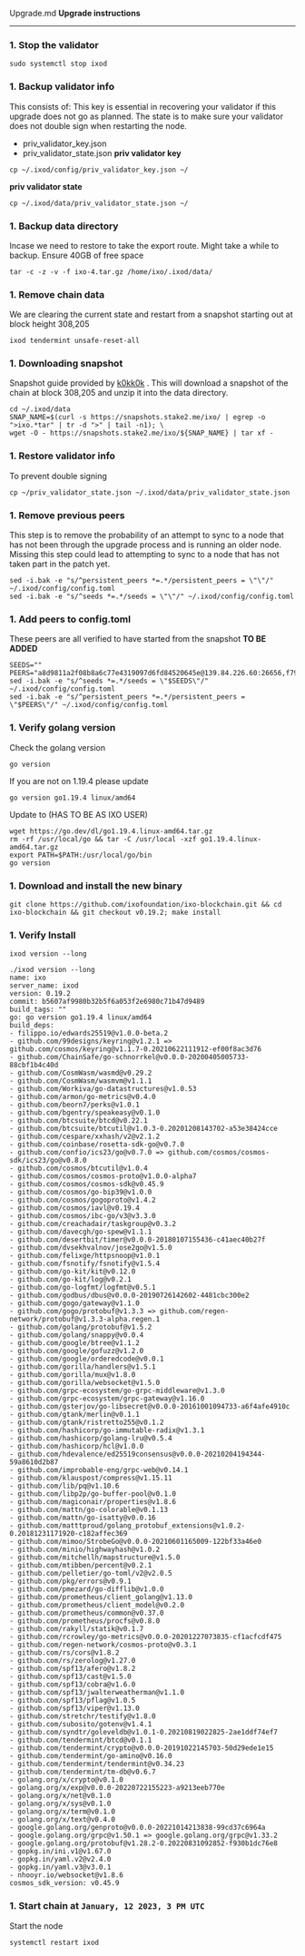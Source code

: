 Upgrade.md
**Upgrade instructions**
___
### 1. Stop the validator
```
sudo systemctl stop ixod
```
### 1. Backup validator info
This consists of:
This key is essential in recovering your validator if this upgrade does not go as planned. The state is to make sure your validator does not double sign when restarting the node.
- priv_validator_key.json
- priv_validator_state.json
**priv validator key**
```
cp ~/.ixod/config/priv_validator_key.json ~/
```
**priv validator state**
```
cp ~/.ixod/data/priv_validator_state.json ~/
```
### 1. Backup data directory
Incase we need to restore to take the export route. Might take a while to backup. Ensure 40GB of free space
```
tar -c -z -v -f ixo-4.tar.gz /home/ixo/.ixod/data/
```

### 1. Remove chain data
We are clearing the current state and restart from a snapshot starting out at block height 308,205
```
ixod tendermint unsafe-reset-all
```
### 1. Downloading snapshot 

Snapshot guide provided by [k0kk0k](https://github.com/k0kk0k/cosmos-snapshots-doc/blob/main/ixo.md) . This will download a snapshot of the chain at block 308,205 and unzip it into the data directory.
```
cd ~/.ixod/data
SNAP_NAME=$(curl -s https://snapshots.stake2.me/ixo/ | egrep -o ">ixo.*tar" | tr -d ">" | tail -n1); \
wget -O - https://snapshots.stake2.me/ixo/${SNAP_NAME} | tar xf -
```
### 1. Restore validator info
To prevent double signing
```
cp ~/priv_validator_state.json ~/.ixod/data/priv_validator_state.json 
```
### 1. Remove previous peers
This step is to remove the probability of an attempt to sync to a node that has not been through the upgrade process and is running an older node. Missing this step could lead to attempting to sync to a node that has not taken part in the patch yet.
```
sed -i.bak -e "s/^persistent_peers *=.*/persistent_peers = \"\"/" ~/.ixod/config/config.toml
sed -i.bak -e "s/^seeds *=.*/seeds = \"\"/" ~/.ixod/config/config.toml
```
### 1. Add peers to config.toml
These peers are all verified to have started from the snapshot **TO BE ADDED**
```
SEEDS=""
PEERS="a8d9811a2f08b8a6c77e4319097d6fd84520645e@139.84.226.60:26656,f79da5c87e40587c4cfef5d7b7902b6e69ac62bf@188.166.183.216:26656,386277f9c6a0c402889032ff76585d0a2dae7bc5@104.248.1.56:26656"
sed -i.bak -e "s/^seeds *=.*/seeds = \"$SEEDS\"/" ~/.ixod/config/config.toml
sed -i.bak -e "s/^persistent_peers *=.*/persistent_peers = \"$PEERS\"/" ~/.ixod/config/config.toml
```
### 1. Verify golang version
Check the golang version
```
go version
```
If you are not on 1.19.4 please update
```
go version go1.19.4 linux/amd64
```
Update to (HAS TO BE AS IXO USER)
```
wget https://go.dev/dl/go1.19.4.linux-amd64.tar.gz
rm -rf /usr/local/go && tar -C /usr/local -xzf go1.19.4.linux-amd64.tar.gz
export PATH=$PATH:/usr/local/go/bin
go version
```
### 1.  Download and install the new binary
```
git clone https://github.com/ixofoundation/ixo-blockchain.git && cd ixo-blockchain && git checkout v0.19.2; make install
```
### 1. Verify Install
```
ixod version --long
```

```
./ixod version --long
name: ixo
server_name: ixod
version: 0.19.2
commit: b5607af9980b32b5f6a053f2e6980c71b47d9489
build_tags: ""
go: go version go1.19.4 linux/amd64
build_deps:
- filippo.io/edwards25519@v1.0.0-beta.2
- github.com/99designs/keyring@v1.2.1 => github.com/cosmos/keyring@v1.1.7-0.20210622111912-ef00f8ac3d76
- github.com/ChainSafe/go-schnorrkel@v0.0.0-20200405005733-88cbf1b4c40d
- github.com/CosmWasm/wasmd@v0.29.2
- github.com/CosmWasm/wasmvm@v1.1.1
- github.com/Workiva/go-datastructures@v1.0.53
- github.com/armon/go-metrics@v0.4.0
- github.com/beorn7/perks@v1.0.1
- github.com/bgentry/speakeasy@v0.1.0
- github.com/btcsuite/btcd@v0.22.1
- github.com/btcsuite/btcutil@v1.0.3-0.20201208143702-a53e38424cce
- github.com/cespare/xxhash/v2@v2.1.2
- github.com/coinbase/rosetta-sdk-go@v0.7.0
- github.com/confio/ics23/go@v0.7.0 => github.com/cosmos/cosmos-sdk/ics23/go@v0.8.0
- github.com/cosmos/btcutil@v1.0.4
- github.com/cosmos/cosmos-proto@v1.0.0-alpha7
- github.com/cosmos/cosmos-sdk@v0.45.9
- github.com/cosmos/go-bip39@v1.0.0
- github.com/cosmos/gogoproto@v1.4.2
- github.com/cosmos/iavl@v0.19.4
- github.com/cosmos/ibc-go/v3@v3.3.0
- github.com/creachadair/taskgroup@v0.3.2
- github.com/davecgh/go-spew@v1.1.1
- github.com/desertbit/timer@v0.0.0-20180107155436-c41aec40b27f
- github.com/dvsekhvalnov/jose2go@v1.5.0
- github.com/felixge/httpsnoop@v1.0.1
- github.com/fsnotify/fsnotify@v1.5.4
- github.com/go-kit/kit@v0.12.0
- github.com/go-kit/log@v0.2.1
- github.com/go-logfmt/logfmt@v0.5.1
- github.com/godbus/dbus@v0.0.0-20190726142602-4481cbc300e2
- github.com/gogo/gateway@v1.1.0
- github.com/gogo/protobuf@v1.3.3 => github.com/regen-network/protobuf@v1.3.3-alpha.regen.1
- github.com/golang/protobuf@v1.5.2
- github.com/golang/snappy@v0.0.4
- github.com/google/btree@v1.1.2
- github.com/google/gofuzz@v1.2.0
- github.com/google/orderedcode@v0.0.1
- github.com/gorilla/handlers@v1.5.1
- github.com/gorilla/mux@v1.8.0
- github.com/gorilla/websocket@v1.5.0
- github.com/grpc-ecosystem/go-grpc-middleware@v1.3.0
- github.com/grpc-ecosystem/grpc-gateway@v1.16.0
- github.com/gsterjov/go-libsecret@v0.0.0-20161001094733-a6f4afe4910c
- github.com/gtank/merlin@v0.1.1
- github.com/gtank/ristretto255@v0.1.2
- github.com/hashicorp/go-immutable-radix@v1.3.1
- github.com/hashicorp/golang-lru@v0.5.4
- github.com/hashicorp/hcl@v1.0.0
- github.com/hdevalence/ed25519consensus@v0.0.0-20210204194344-59a8610d2b87
- github.com/improbable-eng/grpc-web@v0.14.1
- github.com/klauspost/compress@v1.15.11
- github.com/lib/pq@v1.10.6
- github.com/libp2p/go-buffer-pool@v0.1.0
- github.com/magiconair/properties@v1.8.6
- github.com/mattn/go-colorable@v0.1.13
- github.com/mattn/go-isatty@v0.0.16
- github.com/matttproud/golang_protobuf_extensions@v1.0.2-0.20181231171920-c182affec369
- github.com/mimoo/StrobeGo@v0.0.0-20210601165009-122bf33a46e0
- github.com/minio/highwayhash@v1.0.2
- github.com/mitchellh/mapstructure@v1.5.0
- github.com/mtibben/percent@v0.2.1
- github.com/pelletier/go-toml/v2@v2.0.5
- github.com/pkg/errors@v0.9.1
- github.com/pmezard/go-difflib@v1.0.0
- github.com/prometheus/client_golang@v1.13.0
- github.com/prometheus/client_model@v0.2.0
- github.com/prometheus/common@v0.37.0
- github.com/prometheus/procfs@v0.8.0
- github.com/rakyll/statik@v0.1.7
- github.com/rcrowley/go-metrics@v0.0.0-20201227073835-cf1acfcdf475
- github.com/regen-network/cosmos-proto@v0.3.1
- github.com/rs/cors@v1.8.2
- github.com/rs/zerolog@v1.27.0
- github.com/spf13/afero@v1.8.2
- github.com/spf13/cast@v1.5.0
- github.com/spf13/cobra@v1.6.0
- github.com/spf13/jwalterweatherman@v1.1.0
- github.com/spf13/pflag@v1.0.5
- github.com/spf13/viper@v1.13.0
- github.com/stretchr/testify@v1.8.0
- github.com/subosito/gotenv@v1.4.1
- github.com/syndtr/goleveldb@v1.0.1-0.20210819022825-2ae1ddf74ef7
- github.com/tendermint/btcd@v0.1.1
- github.com/tendermint/crypto@v0.0.0-20191022145703-50d29ede1e15
- github.com/tendermint/go-amino@v0.16.0
- github.com/tendermint/tendermint@v0.34.23
- github.com/tendermint/tm-db@v0.6.7
- golang.org/x/crypto@v0.1.0
- golang.org/x/exp@v0.0.0-20220722155223-a9213eeb770e
- golang.org/x/net@v0.1.0
- golang.org/x/sys@v0.1.0
- golang.org/x/term@v0.1.0
- golang.org/x/text@v0.4.0
- google.golang.org/genproto@v0.0.0-20221014213838-99cd37c6964a
- google.golang.org/grpc@v1.50.1 => google.golang.org/grpc@v1.33.2
- google.golang.org/protobuf@v1.28.2-0.20220831092852-f930b1dc76e8
- gopkg.in/ini.v1@v1.67.0
- gopkg.in/yaml.v2@v2.4.0
- gopkg.in/yaml.v3@v3.0.1
- nhooyr.io/websocket@v1.8.6
cosmos_sdk_version: v0.45.9
```

### 1. Start chain at ```January, 12 2023, 3 PM UTC```
Start the node
```
systemctl restart ixod
```
